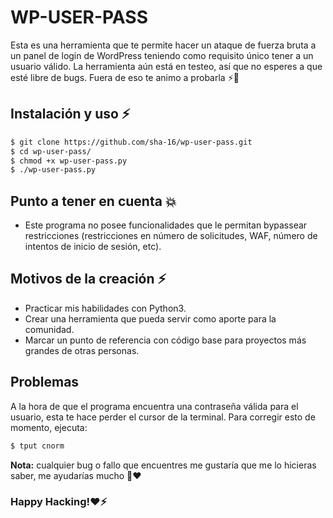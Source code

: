 # WP-USER-PASS
Esta es una herramienta que te permite hacer un ataque de fuerza bruta a un panel de login de WordPress teniendo como requisito único tener a un usuario válido. La herramienta aún está en testeo, así que no esperes a que esté libre de bugs. Fuera de eso te animo a probarla ⚡🤞

## Instalación y uso ⚡
```bash 
$ git clone https://github.com/sha-16/wp-user-pass.git
$ cd wp-user-pass/
$ chmod +x wp-user-pass.py
$ ./wp-user-pass.py
```

## Punto a tener en cuenta 💥
* Este programa no posee funcionalidades que le permitan bypassear restricciones (restricciones en número de solicitudes, WAF, número de intentos de inicio de sesión, etc). 

## Motivos de la creación ⚡ 
* Practicar mis habilidades con Python3.
* Crear una herramienta que pueda servir como aporte para la comunidad. 
* Marcar un punto de referencia con código base para proyectos más grandes de otras personas.

## Problemas 
A la hora de que el programa encuentra una contraseña válida para el usuario, esta te hace perder el cursor de la terminal. Para corregir esto de momento, ejecuta: 
```bash
$ tput cnorm
```

**Nota:** cualquier bug o fallo que encuentres me gustaría que me lo hicieras saber, me ayudarías mucho 🤞❤

### Happy Hacking!❤⚡
